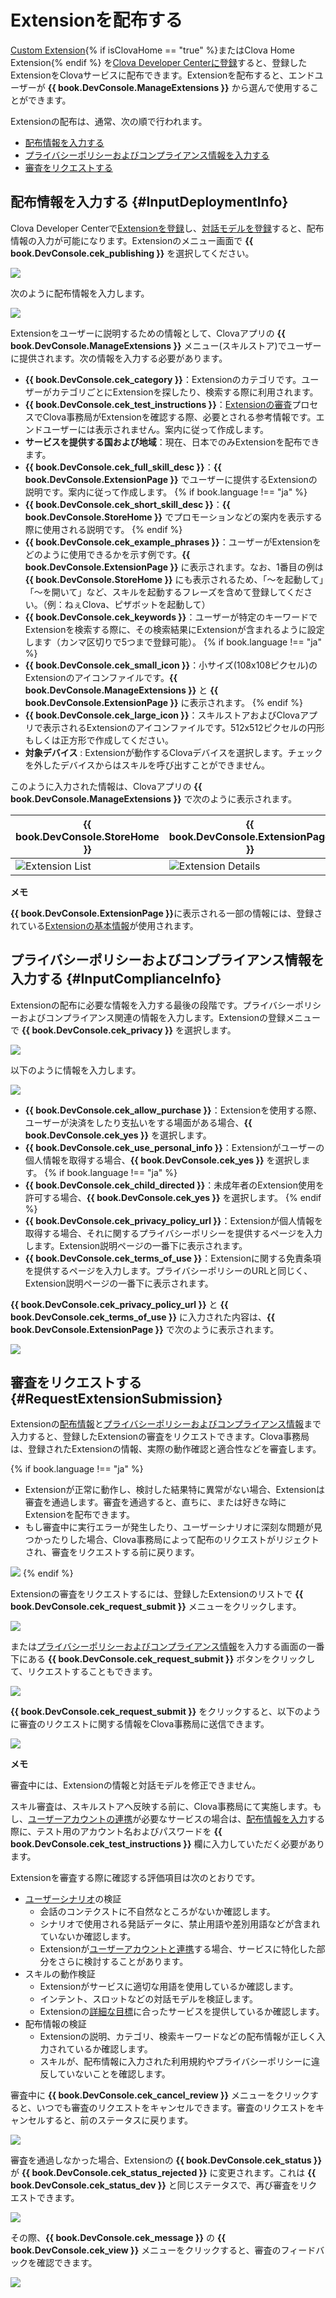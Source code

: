 # Extensionを配布する
[Custom Extension](/CEK/Guides/Build_Custom_Extension.md){% if isClovaHome == "true" %}またはClova Home Extension{% endif %} を[Clova Developer Centerに登録](/DevConsole/Guides/CEK/Register_Extension.md)すると、登録したExtensionをClovaサービスに配布できます。Extensionを配布すると、エンドユーザーが **{{ book.DevConsole.ManageExtensions }}** から選んで使用することができます。

Extensionの配布は、通常、次の順で行われます。

* [配布情報を入力する](#InputDeploymentInfo)
* [プライバシーポリシーおよびコンプライアンス情報を入力する](#InputComplianceInfo)
* [審査をリクエストする](#RequestExtensionSubmission)

## 配布情報を入力する {#InputDeploymentInfo}

Clova Developer Centerで[Extensionを登録](/DevConsole/Guides/CEK/Register_Extension.md)し、[対話モデルを登録](/DevConsole/Guides/CEK/Register_Interaction_Model.md)すると、配布情報の入力が可能になります。Extensionのメニュー画面で **{{ book.DevConsole.cek_publishing }}** を選択してください。

![](/DevConsole/Resources/Images/DevConsole-Deployment_Info_Menu.png)

次のように配布情報を入力します。

![](/DevConsole/Resources/Images/DevConsole-Input_Deployment_Info.png)

Extensionをユーザーに説明するための情報として、Clovaアプリの **{{ book.DevConsole.ManageExtensions }}** メニュー(スキルストア)でユーザーに提供されます。次の情報を入力する必要があります。

* **{{ book.DevConsole.cek_category }}**：Extensionのカテゴリです。ユーザーがカテゴリごとにExtensionを探したり、検索する際に利用されます。
* **{{ book.DevConsole.cek_test_instructions }}**：[Extensionの審査](#RequestExtensionSubmission)プロセスでClova事務局がExtensionを確認する際、必要とされる参考情報です。エンドユーザーには表示されません。案内に従って作成します。
* **サービスを提供する国および地域**：現在、日本でのみExtensionを配布できます。
* **{{ book.DevConsole.cek_full_skill_desc }}**：**{{ book.DevConsole.ExtensionPage }}** でユーザーに提供するExtensionの説明です。案内に従って作成します。
{% if book.language !== "ja" %}
* **{{ book.DevConsole.cek_short_skill_desc }}**：**{{ book.DevConsole.StoreHome }}** でプロモーションなどの案内を表示する際に使用される説明です。
{% endif %}
* **{{ book.DevConsole.cek_example_phrases }}**：ユーザーがExtensionをどのように使用できるかを示す例です。**{{ book.DevConsole.ExtensionPage }}** に表示されます。なお、1番目の例は **{{ book.DevConsole.StoreHome }}** にも表示されるため、「〜を起動して」「〜を開いて」など、スキルを起動するフレーズを含めて登録してください。（例：ねぇClova、ピザボットを起動して）
* **{{ book.DevConsole.cek_keywords }}**：ユーザーが特定のキーワードでExtensionを検索する際に、その検索結果にExtensionが含まれるように設定します（カンマ区切りで5つまで登録可能）。
{% if book.language !== "ja" %}
* **{{ book.DevConsole.cek_small_icon }}**：小サイズ(108x108ピクセル)のExtensionのアイコンファイルです。**{{ book.DevConsole.ManageExtensions }}** と **{{ book.DevConsole.ExtensionPage }}** に表示されます。
{% endif %}
* **{{ book.DevConsole.cek_large_icon }}**：スキルストアおよびClovaアプリで表示されるExtensionのアイコンファイルです。512x512ピクセルの円形もしくは正方形で作成してください。
* **対象デバイス** : Extensionが動作するClovaデバイスを選択します。チェックを外したデバイスからはスキルを呼び出すことができません。

このように入力された情報は、Clovaアプリの **{{ book.DevConsole.ManageExtensions }}** で次のように表示されます。

| {{ book.DevConsole.StoreHome }} | {{ book.DevConsole.ExtensionPage }}   |
|-------------------|-------------------|
| ![Extension List](/DevConsole/Resources/Images/DevConsole-Store_UI_Example-Extension_Store_Home.png) | ![Extension Details](/DevConsole/Resources/Images/DevConsole-Store_UI_Example-Extension_Page.png) |

<div class="note">
  <p><strong>メモ</strong></p>
  <p><strong>{{ book.DevConsole.ExtensionPage }}</strong>に表示される一部の情報には、登録されている<a href="/DevConsole/Guides/CEK/Register_Extension.md#InputExtensionInfo">Extensionの基本情報</a>が使用されます。</p>
</div>

## プライバシーポリシーおよびコンプライアンス情報を入力する {#InputComplianceInfo}

Extensionの配布に必要な情報を入力する最後の段階です。プライバシーポリシーおよびコンプライアンス関連の情報を入力します。Extensionの登録メニューで **{{ book.DevConsole.cek_privacy }}** を選択します。

![](/DevConsole/Resources/Images/DevConsole-Policy_Menu.png)

以下のように情報を入力します。

![](/DevConsole/Resources/Images/DevConsole-Input_Policy.png)

* **{{ book.DevConsole.cek_allow_purchase }}**：Extensionを使用する際、ユーザーが決済をしたり支払いをする場面がある場合、**{{ book.DevConsole.cek_yes }}** を選択します。
* **{{ book.DevConsole.cek_use_personal_info }}**：Extensionがユーザーの個人情報を取得する場合、**{{ book.DevConsole.cek_yes }}** を選択します。
{% if book.language !== "ja" %}
* **{{ book.DevConsole.cek_child_directed }}**：未成年者のExtension使用を許可する場合、**{{ book.DevConsole.cek_yes }}** を選択します。
{% endif %}
* **{{ book.DevConsole.cek_privacy_policy_url }}**：Extensionが個人情報を取得する場合、それに関するプライバシーポリシーを提供するページを入力します。Extension説明ページの一番下に表示されます。
* **{{ book.DevConsole.cek_terms_of_use }}**：Extensionに関する免責条項を提供するページを入力します。プライバシーポリシーのURLと同じく、Extension説明ページの一番下に表示されます。

**{{ book.DevConsole.cek_privacy_policy_url }}** と **{{ book.DevConsole.cek_terms_of_use }}** に入力された内容は、**{{ book.DevConsole.ExtensionPage }}** で次のように表示されます。

![](/DevConsole/Resources/Images/DevConsole-Store_UI_Example-Extension_Policy.png)

## 審査をリクエストする {#RequestExtensionSubmission}

Extensionの[配布情報](#InputDeploymentInfo)と[プライバシーポリシーおよびコンプライアンス情報](#InputComplianceInfo)まで入力すると、登録したExtensionの審査をリクエストできます。Clova事務局は、登録されたExtensionの情報、実際の動作確認と適合性などを審査します。

{% if book.language !== "ja" %}
* Extensionが正常に動作し、検討した結果特に異常がない場合、Extensionは審査を通過します。審査を通過すると、直ちに、または好きな時にExtensionを配布できます。
* もし審査中に実行エラーが発生したり、ユーザーシナリオに深刻な問題が見つかったりした場合、Clova事務局によって配布のリクエストがリジェクトされ、審査をリクエストする前に戻ります。

![](/DevConsole/Resources/Images/DevConsole-Extension_Submission_Process.png)
{% endif %}

Extensionの審査をリクエストするには、登録したExtensionのリストで **{{ book.DevConsole.cek_request_submit }}** メニューをクリックします。

![](/DevConsole/Resources/Images/DevConsole-Submit_Extension_1.png)

または[プライバシーポリシーおよびコンプライアンス情報](#InputComplianceInfo)を入力する画面の一番下にある **{{ book.DevConsole.cek_request_submit }}** ボタンをクリックして、リクエストすることもできます。

![](/DevConsole/Resources/Images/DevConsole-Submit_Extension_2.png)

**{{ book.DevConsole.cek_request_submit }}** をクリックすると、以下のように審査のリクエストに関する情報をClova事務局に送信できます。

![](/DevConsole/Resources/Images/DevConsole-Submission_Request_Message.png)

<div class="note">
  <p><strong>メモ</strong></p>
  <p>審査中には、Extensionの情報と対話モデルを修正できません。</p>
</div>

スキル審査は、スキルストアへ反映する前に、Clova事務局にて実施します。もし、[ユーザーアカウントの連携](/CEK/Guides/Link_User_Account.md)が必要なサービスの場合は、[配布情報を入力](#InputDeploymentInfo)する際に、テスト用のアカウント名およびパスワードを **{{ book.DevConsole.cek_test_instructions }}** 欄に入力していただく必要があります。

Extensionを審査する際に確認する評価項目は次のとおりです。

* [ユーザーシナリオ](/Design/Design_Guideline_For_Extension.md#MakeUseCaseScenarioScript)の検証
  * 会話のコンテクストに不自然なところがないか確認します。
  * シナリオで使用される発話データに、禁止用語や差別用語などが含まれていないか確認します。
  * Extensionが[ユーザーアカウントと連携](/CEK/Guides/Link_User_Account.md)する場合、サービスに特化した部分をさらに検討することがあります。
* スキルの動作検証
  * Extensionがサービスに適切な用語を使用しているか確認します。
  * インテント、スロットなどの対話モデルを検証します。
  * Extensionの[詳細な目標](/Design/Design_Guideline_For_Extension.md#SettingGoal)に合ったサービスを提供しているか確認します。
* 配布情報の検証
  * Extensionの説明、カテゴリ、検索キーワードなどの配布情報が正しく入力されているか確認します。
  * スキルが、配布情報に入力された利用規約やプライバシーポリシーに違反していないことを確認します。

審査中に **{{ book.DevConsole.cek_cancel_review }}** メニューをクリックすると、いつでも審査のリクエストをキャンセルできます。審査のリクエストをキャンセルすると、前のステータスに戻ります。

![](/DevConsole/Resources/Images/DevConsole-Cancel_Submission.png)

審査を通過しなかった場合、Extensionの **{{ book.DevConsole.cek_status }}** が **{{ book.DevConsole.cek_status_rejected }}** に変更されます。これは **{{ book.DevConsole.cek_status_dev }}** と同じステータスで、再び審査をリクエストできます。

![](/DevConsole/Resources/Images/DevConsole-Extension_Submission_Rejected.png)

その際、**{{ book.DevConsole.cek_message }}** の **{{ book.DevConsole.cek_view }}** メニューをクリックすると、審査のフィードバックを確認できます。

![](/DevConsole/Resources/Images/DevConsole-Show_Submission_Feedback.png)
